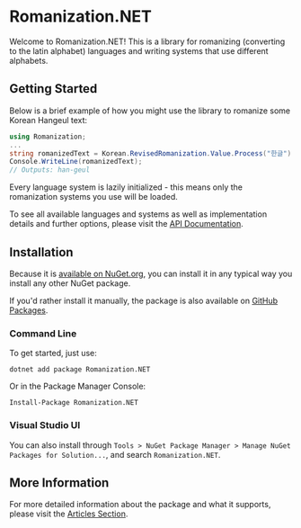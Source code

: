 ﻿# Romanization.NET
Welcome to Romanization.NET! This is a library for romanizing (converting to the latin alphabet) languages and writing systems that use different alphabets.

## Getting Started
Below is a brief example of how you might use the library to romanize some Korean Hangeul text:
```csharp
using Romanization;
...
string romanizedText = Korean.RevisedRomanization.Value.Process("한글");
Console.WriteLine(romanizedText);
// Outputs: han-geul
```

Every language system is lazily initialized - this means only the romanization systems you use will be loaded.

To see all available languages and systems as well as implementation details and further options, please visit the [API Documentation](/api).

## Installation
Because it is [available on NuGet.org](https://www.nuget.org/packages/Romanization.NET/), you can install it in any typical way you install any other NuGet package.

If you'd rather install it manually, the package is also available on [GitHub Packages](https://github.com/zedseven?tab=packages&repo_name=Romanization.NET).

### Command Line
To get started, just use:
```
dotnet add package Romanization.NET
```

Or in the Package Manager Console:
```
Install-Package Romanization.NET
```

### Visual Studio UI
You can also install through `Tools > NuGet Package Manager > Manage NuGet Packages for Solution...`, and search `Romanization.NET`.

## More Information
For more detailed information about the package and what it supports, please visit the [Articles Section](/articles/supported).